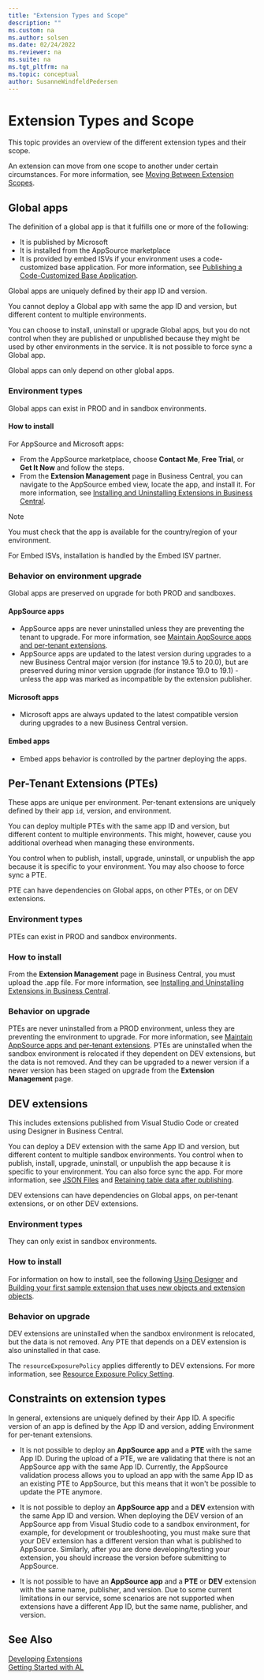 ```yaml
---
title: "Extension Types and Scope"
description: ""
ms.custom: na
ms.author: solsen
ms.date: 02/24/2022
ms.reviewer: na
ms.suite: na
ms.tgt_pltfrm: na
ms.topic: conceptual
author: SusanneWindfeldPedersen
---
```


# Extension Types and Scope

This topic provides an overview of the different extension types and their scope. 

An extension can move from one scope to another under certain circumstances. For more information, see [Moving Between Extension Scopes](devenv-extensions-moving-scope.md).

## Global apps

The definition of a global app is that it fulfills one or more of the following:

- It is published by Microsoft  
- It is installed from the AppSource marketplace  
- It is provided by embed ISVs if your environment uses a code-customized base application. For more information, see [Publishing a Code-Customized Base Application](devenv-publish-code-customization.md).

Global apps are uniquely defined by their app ID and version.

You cannot deploy a Global app with same the app ID and version, but different content to multiple environments.

You can choose to install, uninstall or upgrade Global apps, but you do not control when they are published or unpublished because they might be used by other environments in the service. It is not possible to force sync a Global app.

Global apps can only depend on other global apps.

### Environment types

Global apps can exist in PROD and in sandbox environments.

#### How to install

For AppSource and Microsoft apps:

- From the AppSource marketplace, choose **Contact Me**, **Free Trial**, or **Get It Now** and follow the steps.
- From the **Extension Management** page in Business Central, you can navigate to the AppSource embed view, locate the app, and install it. For more information, see [Installing and Uninstalling Extensions in Business Central](/dynamics365/business-central/ui-extensions-install-uninstall).

> [!NOTE]  
> You must check that the app is available for the country/region of your environment.

For Embed ISVs, installation is handled by the Embed ISV partner.


### Behavior on environment upgrade

Global apps are preserved on upgrade for both PROD and sandboxes.

#### AppSource apps

- AppSource apps are never uninstalled unless they are preventing the tenant to upgrade. For more information, see [Maintain AppSource apps and per-tenant extensions](app-maintain.md).
- AppSource apps are updated to the latest version during upgrades to a new Business Central major version (for instance 19.5 to 20.0), but are preserved during minor version upgrade (for instance 19.0 to 19.1) - unless the app was marked as incompatible by the extension publisher.

#### Microsoft apps

- Microsoft apps are always updated to the latest compatible version during upgrades to a new Business Central version.

#### Embed apps

- Embed apps behavior is controlled by the partner deploying the apps.

## Per-Tenant Extensions (PTEs)

These apps are unique per environment. Per-tenant extensions are uniquely defined by their app `id`, version, and environment. 

<!-- kberes: Maybe we should define the term Environment that we all mean the same. -->

You can deploy multiple PTEs with the same app ID and version, but different content to multiple environments. This might, however, cause you additional overhead when managing these environments.
	
You control when to publish, install, upgrade, uninstall, or unpublish the app because it is specific to your environment. You may also choose to force sync a PTE.
	
PTE can have dependencies on Global apps, on other PTEs, or on DEV extensions.
	
### Environment types
	
PTEs can exist in PROD and sandbox environments.
	
### How to install

From the **Extension Management** page in Business Central, you must upload the .app file. For more information, see [Installing and Uninstalling Extensions in Business Central](/dynamics365/business-central/ui-extensions-install-uninstall). <!-- publishing a pte is different on-prem -->
	
### Behavior on upgrade

PTEs are never uninstalled from a PROD environment, unless they are preventing the environment to upgrade. For more information, see [Maintain AppSource apps and per-tenant extensions](app-maintain.md). PTEs are uninstalled when the sandbox environment is relocated if they dependent on DEV extensions, but the data is not removed. And they can be upgraded to a newer version if a newer version has been staged on upgrade from the **Extension Management** page.

## DEV extensions

This includes extensions published from Visual Studio Code or created using Designer in Business Central.

You can deploy a DEV extension with the same App ID and version, but different content to multiple sandbox environments. You control when to publish, install, upgrade, uninstall, or unpublish the app because it is specific to your environment. You can also force sync the app. For more information, see [JSON Files](devenv-json-files.md#launch-json) and [Retaining table data after publishing](devenv-retaining-data-after-publishing.md).

DEV extensions can have dependencies on Global apps, on per-tenant extensions, or on other DEV extensions.

### Environment types

They can only exist in sandbox environments.

### How to install

For information on how to install, see the following [Using Designer](devenv-inclient-designer.md) and [Building your first sample extension that uses new objects and extension objects](devenv-extension-example.md).

### Behavior on upgrade

DEV extensions are uninstalled when the sandbox environment is relocated, but the data is not removed. Any PTE that depends on a DEV extension is also uninstalled in that case.

The `resourceExposurePolicy` applies differently to DEV extensions. For more information, see [Resource Exposure Policy Setting](devenv-security-settings-and-ip-protetion.md).

<!-- allow download property is the only property which is effective from the policy set in the manifest and the rest of properties are set to true 
Apps published as dev extensions ignore the resource exposure policy settings.-->

## Constraints on extension types

In general, extensions are uniquely defined by their App ID. A specific version of an app is defined by the App ID and version, adding Environment for per-tenant extensions.

- It is not possible to deploy an **AppSource app** and a **PTE** with the same App ID. During the upload of a PTE, we are validating that there is not an AppSource app with the same App ID. Currently, the AppSource validation process allows you to upload an app with the same App ID as an existing PTE to AppSource, but this means that it won't be possible to update the PTE anymore.

- It is not possible to deploy an **AppSource app** and a **DEV** extension with the same App ID and version. When deploying the DEV version of an AppSource app from Visual Studio code to a sandbox environment, for example, for development or troubleshooting, you must make sure that your DEV extension has a different version than what is published to AppSource. Similarly, after you are done developing/testing your extension, you should increase the version before submitting to AppSource.

- It is not possible to have an **AppSource app** and a **PTE** or **DEV** extension with the same name, publisher, and version. Due to some current limitations in our service, some scenarios are not supported when extensions have a different App ID, but the same name, publisher, and version. 

## See Also

[Developing Extensions](devenv-dev-overview.md)  
[Getting Started with AL](devenv-get-started.md)  